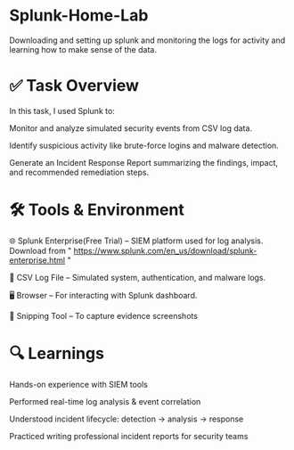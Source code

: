 # Splunk-Home-Lab
Downloading and setting up splunk and monitoring the logs for activity and learning how to make sense of the data. 

✅ Task Overview
=============================
In this task, I used Splunk to:

Monitor and analyze simulated security events from CSV log data.

Identify suspicious activity like brute-force logins and malware detection.

Generate an Incident Response Report summarizing the findings, impact, and recommended remediation steps.



🛠 Tools & Environment
=======================================
🌐 Splunk Enterprise(Free Trial) – SIEM platform used for log analysis.
      Download from " https://www.splunk.com/en_us/download/splunk-enterprise.html "
      
📄 CSV Log File – Simulated system, authentication, and malware logs.

🖥 Browser – For interacting with Splunk dashboard.

📸 Snipping Tool – To capture evidence screenshots

🔍 Learnings
=======================================
Hands-on experience with SIEM tools

Performed real-time log analysis & event correlation

Understood incident lifecycle: detection → analysis → response

Practiced writing professional incident reports for security teams


